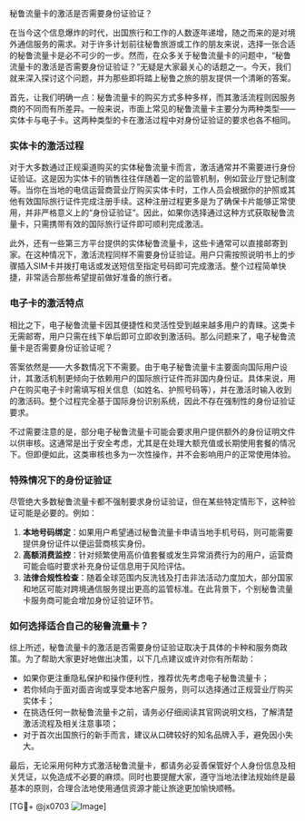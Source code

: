 秘鲁流量卡的激活是否需要身份证验证？

在当今这个信息爆炸的时代，出国旅行和工作的人数逐年递增，随之而来的是对境外通信服务的需求。对于许多计划前往秘鲁旅游或工作的朋友来说，选择一张合适的秘鲁流量卡是必不可少的一步。然而，在众多关于秘鲁流量卡的问题中，“秘鲁流量卡的激活是否需要身份证验证？”无疑是大家最关心的话题之一。今天，我们就来深入探讨这个问题，并为那些即将踏上秘鲁之旅的朋友提供一个清晰的答案。

首先，让我们明确一点：秘鲁流量卡的购买方式多种多样，而其激活流程则因服务商的不同而有所差异。一般来说，市面上常见的秘鲁流量卡主要分为两种类型——实体卡与电子卡。这两种类型的卡在激活过程中对身份证验证的要求也各不相同。

### 实体卡的激活过程

对于大多数通过正规渠道购买的实体秘鲁流量卡而言，激活通常并不需要进行身份证验证。这是因为实体卡的销售往往伴随着一定的监管机制，例如营业厅登记制度等。当你在当地的电信运营商营业厅购买实体卡时，工作人员会根据你的护照或其他有效国际旅行证件完成注册手续。这种注册过程更多是为了确保卡片能够正常使用，并非严格意义上的“身份证验证”。因此，如果你选择通过这种方式获取秘鲁流量卡，只需携带有效的国际旅行证件即可顺利完成激活。

此外，还有一些第三方平台提供的实体秘鲁流量卡，这些卡通常可以直接邮寄到家。在这种情况下，激活流程同样不需要身份证验证。用户只需按照说明书上的步骤插入SIM卡并拨打电话或发送短信至指定号码即可完成激活。整个过程简单快捷，非常适合那些希望提前做好准备的旅行者。

### 电子卡的激活特点

相比之下，电子秘鲁流量卡因其便捷性和灵活性受到越来越多用户的青睐。这类卡无需邮寄，用户只需在线下单后即可立即收到激活码。那么问题来了，电子秘鲁流量卡是否需要身份证验证呢？

答案依然是——大多数情况下不需要。由于电子秘鲁流量卡主要面向国际用户设计，其激活机制更倾向于依赖用户的国际旅行证件而非国内身份证。具体来说，用户在购买电子卡时需填写相关信息（如姓名、护照号码等），并在激活时输入收到的激活码。整个过程完全基于国际身份识别系统，因此不存在强制性的身份证验证要求。

不过需要注意的是，部分电子秘鲁流量卡可能会要求用户提供额外的身份证明文件以供审核。这通常是出于安全考虑，尤其是在处理大额充值或长期使用套餐的情况下。但即便如此，这类审核也多为一次性操作，并不会影响用户的正常使用体验。

### 特殊情况下的身份证验证

尽管绝大多数秘鲁流量卡都不强制要求身份证验证，但在某些特定情形下，这种验证可能是必要的。例如：

1. **本地号码绑定**：如果用户希望通过秘鲁流量卡申请当地手机号码，则可能需要提供身份证件以便运营商核实身份。
2. **高额消费监控**：针对频繁使用高价值套餐或发生异常消费行为的用户，运营商可能会临时要求补充身份证信息用于风险评估。
3. **法律合规性检查**：随着全球范围内反洗钱及打击非法活动力度加大，部分国家和地区可能对跨境通信服务提出更高的监管标准。在此背景下，个别秘鲁流量卡服务商可能会增加身份证验证环节。

### 如何选择适合自己的秘鲁流量卡？

综上所述，秘鲁流量卡的激活是否需要身份证验证取决于具体的卡种和服务商政策。为了帮助大家更好地做出决策，以下几点建议或许对你有所帮助：

- 如果你更注重隐私保护和操作便利性，推荐优先考虑电子秘鲁流量卡；
- 若你倾向于面对面咨询或享受本地客户服务，则可以选择通过正规营业厅购买实体卡；
- 在挑选任何一款秘鲁流量卡之前，请务必仔细阅读其官网说明文档，了解清楚激活流程及相关注意事项；
- 对于首次出国旅行的新手而言，建议从口碑较好的知名品牌入手，避免因小失大。

最后，无论采用何种方式激活秘鲁流量卡，都请务必妥善保管好个人身份信息及相关凭证，以免造成不必要的麻烦。同时也要提醒大家，遵守当地法律法规始终是最基本的原则，合理合法地使用通信资源才能让旅途更加愉快顺畅。

[TG💪+ @jx0703 ![Image](https://github.com/user-attachments/assets/dbca1d08-cadb-493c-b0ec-ad6f7a83f270)]